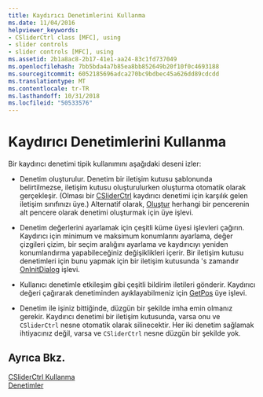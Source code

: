 ```yaml
---
title: Kaydırıcı Denetimlerini Kullanma
ms.date: 11/04/2016
helpviewer_keywords:
- CSliderCtrl class [MFC], using
- slider controls
- slider controls [MFC], using
ms.assetid: 2b1a8ac8-2b17-41e1-aa24-83c1fd737049
ms.openlocfilehash: 7bb5bda4a7b85ea8bb852649b20f10f0c4693188
ms.sourcegitcommit: 6052185696adca270bc9bdbec45a626dd89cdcdd
ms.translationtype: MT
ms.contentlocale: tr-TR
ms.lasthandoff: 10/31/2018
ms.locfileid: "50533576"
---
```

# <a name="using-slider-controls"></a>Kaydırıcı Denetimlerini Kullanma

Bir kaydırıcı denetimi tipik kullanımını aşağıdaki deseni izler:

- Denetim oluşturulur. Denetim bir iletişim kutusu şablonunda belirtilmezse, iletişim kutusu oluşturulurken oluşturma otomatik olarak gerçekleşir. (Olması bir [CSliderCtrl](../mfc/reference/csliderctrl-class.md) kaydırıcı denetimi için karşılık gelen iletişim sınıfınızı üye.) Alternatif olarak, [Oluştur](../mfc/reference/csliderctrl-class.md#create) herhangi bir pencerenin alt pencere olarak denetimi oluşturmak için üye işlevi.

- Denetim değerlerini ayarlamak için çeşitli küme üyesi işlevleri çağırın. Kaydırıcı için minimum ve maksimum konumlarını ayarlama, değer çizgileri çizim, bir seçim aralığını ayarlama ve kaydırıcıyı yeniden konumlandırma yapabileceğiniz değişiklikleri içerir. Bir iletişim kutusu denetimleri için bunu yapmak için bir iletişim kutusunda 's zamandır [OnInitDialog](../mfc/reference/cdialog-class.md#oninitdialog) işlevi.

- Kullanıcı denetimle etkileşim gibi çeşitli bildirim iletileri gönderir. Kaydırıcı değeri çağırarak denetiminden ayıklayabilmeniz için [GetPos](../mfc/reference/csliderctrl-class.md#getpos) üye işlevi.

- Denetim ile işiniz bittiğinde, düzgün bir şekilde imha emin olmanız gerekir. Kaydırıcı denetimi bir iletişim kutusunda, varsa onu ve `CSliderCtrl` nesne otomatik olarak silinecektir. Her iki denetim sağlamak ihtiyacınız değil, varsa ve `CSliderCtrl` nesne düzgün bir şekilde yok.

## <a name="see-also"></a>Ayrıca Bkz.

[CSliderCtrl Kullanma](../mfc/using-csliderctrl.md)<br/>
[Denetimler](../mfc/controls-mfc.md)

